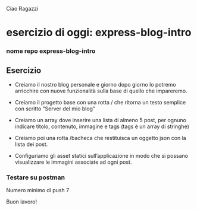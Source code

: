 Ciao Ragazzi

# esercizio di oggi: express-blog-intro

### nome repo express-blog-intro

## Esercizio

- Creiamo il nostro blog personale e giorno dopo giorno lo potremo arricchire con nuove funzionalità sulla base di quello che impareremo.

- Creiamo il progetto base con una rotta / che ritorna un testo semplice con scritto ”Server del mio blog”

- Creiamo un array dove inserire una lista di almeno 5 post, per ognuno indicare titolo, contenuto, immagine e tags (tags è un array di stringhe)

- Creiamo poi una rotta /bacheca che restituisca un oggetto json con la lista dei post.

- Configuriamo gli asset statici sull’applicazione in modo che si possano visualizzare le immagini associate ad ogni post.

### Testare su postman

Numero minimo di push 7

Buon lavoro!